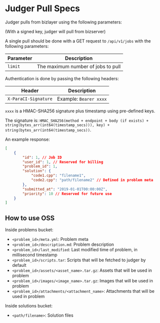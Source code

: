 # Judger Pull Specs

Judger pulls from bizlayer using the following parameters:

(With a signed key, judger will pull from bizserver)

A single pull should be done with a GET request to `/api/v1/jobs` with the following parameters:

| Parameter | Description |
| --------- | ----------- |
| `limit` | The maximum number of jobs to pull |

Authentication is done by passing the following headers:

| Header | Description |
| ------ | ----------- |
| `X-ParaCI-Signature` | Example: `Bearer xxxx` |

`xxxx` is a HMAC-SHA256 signature plus timestamp using pre-defined keys.

The signature is: `HMAC_SHA256(method + endpoint + body (if exists) + string(bytes_arr(int64(timestamp_secs))), key) + string(bytes_arr(int64(timestamp_secs))`.

An example response:

```json
[
    {
        "id": 1, // Job ID
        "user_id": 1, // Reserved for billing
        "problem_id": 1,
        "solution": {
            "code1.cpp": "filename1",
            "code2.cpp": "path/filename2" // Defined in problem meta
        },
        "submitted_at": "2019-01-01T00:00:00Z",
        "priority": 10 // Reserved for future use
    }
]
```

## How to use OSS

Inside problems bucket:

- `<problem_id>/meta.yml`: Problem meta
- `<problem_id>/description.md`: Problem description
- `<problem_id>/last_modified`: Last modified time of problem, in millisecond timestamp
- `<problem_id>/scripts.tar`: Scripts that will be fetched to judger by default
- `<problem_id>/assets/<asset_name>.tar.gz`: Assets that will be used in problem
- `<problem_id>/images/<image_name>.tar.gz`: Images that will be used in problem
- `<problem_id>/attachments/<attachment_name>`: Attachments that will be used in problem

Inside solutions bucket:

- `<path/filename>`: Solution files

